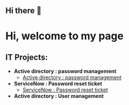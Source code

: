 ## Hi there 👋
<h1>Hi, welcome to my page </h1>

<h2>IT Projects:</h2>

- <b>Active directory : password management</b>
  - [Active directory : password management](https://github.com/Kade3er/Active-directory-Password-management/tree/main)
- <b>ServiceNow : Password reset ticket</b>
  - [ServiceNow : Password reset ticket](https://github.com/Kade3er/Servicenow-Password-reset-ticket)
- <b>Active directory : User management </b>
 


<!--
**Kade3er/Kade3er** is a ✨ _special_ ✨ repository because its `README.md` (this file) appears on your GitHub profile.

Here are some ideas to get you started:

- 🔭 I’m currently working on ...
- 🌱 I’m currently learning ...
- 👯 I’m looking to collaborate on ...
- 🤔 I’m looking for help with ...
- 💬 Ask me about ...
- 📫 How to reach me: ...
- 😄 Pronouns: ...
- ⚡ Fun fact: ...
-->
